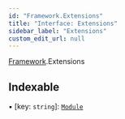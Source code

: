 ```yaml
---
id: "Framework.Extensions"
title: "Interface: Extensions"
sidebar_label: "Extensions"
custom_edit_url: null
---
```


[Framework](../modules/Framework.md).Extensions

## Indexable

▪ [key: `string`]: [`Module`](Module.md)
